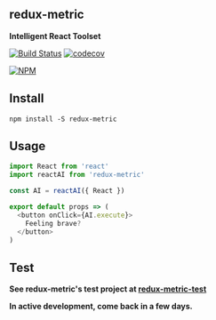 ## redux-metric

**Intelligent React Toolset**

[![Build Status](https://travis-ci.org/noderaider/redux-metric-test.svg?branch=master)](https://travis-ci.org/noderaider/redux-metric-test)
[![codecov](https://codecov.io/gh/noderaider/redux-metric-test/branch/master/graph/badge.svg)](https://codecov.io/gh/noderaider/redux-metric-test)

[![NPM](https://nodei.co/npm/redux-metric.png?stars=true&downloads=true)](https://nodei.co/npm/redux-metric/)

## Install

`npm install -S redux-metric`

## Usage

```js
import React from 'react'
import reactAI from 'redux-metric'

const AI = reactAI({ React })

export default props => (
  <button onClick={AI.execute}>
    Feeling brave?
  </button>
)
```

## Test

**See redux-metric's test project at [redux-metric-test](https://github.com/noderaider/redux-metric-test)**


**In active development, come back in a few days.**
